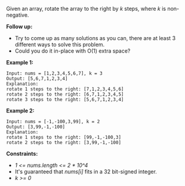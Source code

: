 Given an array, rotate the array to the right by *k* steps, where *k* is non-negative.

**Follow up:**

* Try to come up as many solutions as you can, there are at least 3 different ways to solve this problem.
* Could you do it in-place with O(1) extra space?

**Example 1:**
```
Input: nums = [1,2,3,4,5,6,7], k = 3
Output: [5,6,7,1,2,3,4]
Explanation:
rotate 1 steps to the right: [7,1,2,3,4,5,6]
rotate 2 steps to the right: [6,7,1,2,3,4,5]
rotate 3 steps to the right: [5,6,7,1,2,3,4]
```

**Example 2:**
```
Input: nums = [-1,-100,3,99], k = 2
Output: [3,99,-1,-100]
Explanation:
rotate 1 steps to the right: [99,-1,-100,3]
rotate 2 steps to the right: [3,99,-1,-100]
```

**Constraints:**

* *1 <= nums.length <= 2 * 10^4*
* It's guaranteed that *nums[i]* fits in a 32 bit-signed integer.
* *k >= 0*